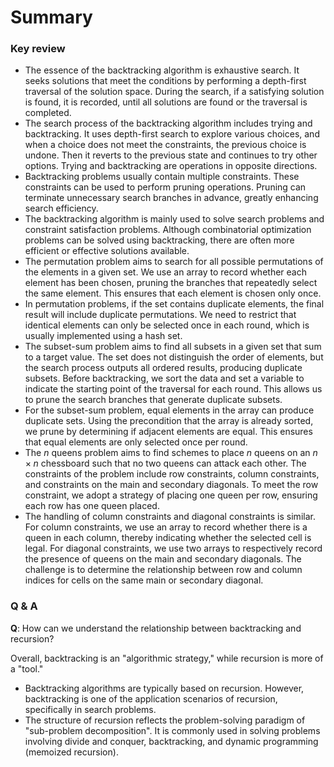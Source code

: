 # Summary

### Key review

- The essence of the backtracking algorithm is exhaustive search. It seeks solutions that meet the conditions by performing a depth-first traversal of the solution space. During the search, if a satisfying solution is found, it is recorded, until all solutions are found or the traversal is completed.
- The search process of the backtracking algorithm includes trying and backtracking. It uses depth-first search to explore various choices, and when a choice does not meet the constraints, the previous choice is undone. Then it reverts to the previous state and continues to try other options. Trying and backtracking are operations in opposite directions.
- Backtracking problems usually contain multiple constraints. These constraints can be used to perform pruning operations. Pruning can terminate unnecessary search branches in advance, greatly enhancing search efficiency.
- The backtracking algorithm is mainly used to solve search problems and constraint satisfaction problems. Although combinatorial optimization problems can be solved using backtracking, there are often more efficient or effective solutions available.
- The permutation problem aims to search for all possible permutations of the elements in a given set. We use an array to record whether each element has been chosen, pruning the branches that repeatedly select the same element. This ensures that each element is chosen only once.
- In permutation problems, if the set contains duplicate elements, the final result will include duplicate permutations. We need to restrict that identical elements can only be selected once in each round, which is usually implemented using a hash set.
- The subset-sum problem aims to find all subsets in a given set that sum to a target value. The set does not distinguish the order of elements, but the search process outputs all ordered results, producing duplicate subsets. Before backtracking, we sort the data and set a variable to indicate the starting point of the traversal for each round. This allows us to prune the search branches that generate duplicate subsets.
- For the subset-sum problem, equal elements in the array can produce duplicate sets. Using the precondition that the array is already sorted, we prune by determining if adjacent elements are equal. This ensures that equal elements are only selected once per round.
- The $n$ queens problem aims to find schemes to place $n$ queens on an $n \times n$ chessboard such that no two queens can attack each other. The constraints of the problem include row constraints, column constraints, and constraints on the main and secondary diagonals. To meet the row constraint, we adopt a strategy of placing one queen per row, ensuring each row has one queen placed.
- The handling of column constraints and diagonal constraints is similar. For column constraints, we use an array to record whether there is a queen in each column, thereby indicating whether the selected cell is legal. For diagonal constraints, we use two arrays to respectively record the presence of queens on the main and secondary diagonals. The challenge is to determine the relationship between row and column indices for cells on the same main or secondary diagonal.

### Q & A

**Q**: How can we understand the relationship between backtracking and recursion?

Overall, backtracking is an "algorithmic strategy," while recursion is more of a "tool."

- Backtracking algorithms are typically based on recursion. However, backtracking is one of the application scenarios of recursion, specifically in search problems.
- The structure of recursion reflects the problem-solving paradigm of "sub-problem decomposition". It is commonly used in solving problems involving divide and conquer, backtracking, and dynamic programming (memoized recursion).
